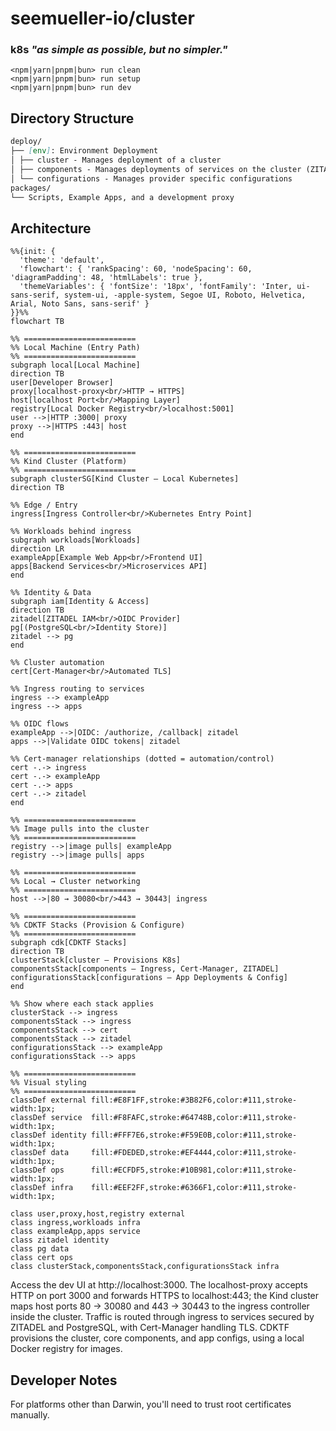 # seemueller-io/cluster

### k8s _"as simple as possible, but no simpler."_

```shell
<npm|yarn|pnpm|bun> run clean
<npm|yarn|pnpm|bun> run setup
<npm|yarn|pnpm|bun> run dev
```

## Directory Structure
```markdown
deploy/
├── [env]: Environment Deployment
│ ├── cluster - Manages deployment of a cluster
│ ├── components - Manages deployments of services on the cluster (ZITADEL, CertManager, ect...)
│ └── configurations - Manages provider specific configurations
packages/
└── Scripts, Example Apps, and a development proxy
```


## Architecture

```mermaid
%%{init: {
  'theme': 'default',
  'flowchart': { 'rankSpacing': 60, 'nodeSpacing': 60, 'diagramPadding': 48, 'htmlLabels': true },
  'themeVariables': { 'fontSize': '18px', 'fontFamily': 'Inter, ui-sans-serif, system-ui, -apple-system, Segoe UI, Roboto, Helvetica, Arial, Noto Sans, sans-serif' }
}}%%
flowchart TB

%% =========================
%% Local Machine (Entry Path)
%% =========================
subgraph local[Local Machine]
direction TB
user[Developer Browser]
proxy[localhost-proxy<br/>HTTP → HTTPS]
host[localhost Port<br/>Mapping Layer]
registry[Local Docker Registry<br/>localhost:5001]
user -->|HTTP :3000| proxy
proxy -->|HTTPS :443| host
end

%% =========================
%% Kind Cluster (Platform)
%% =========================
subgraph clusterSG[Kind Cluster — Local Kubernetes]
direction TB

%% Edge / Entry
ingress[Ingress Controller<br/>Kubernetes Entry Point]

%% Workloads behind ingress
subgraph workloads[Workloads]
direction LR
exampleApp[Example Web App<br/>Frontend UI]
apps[Backend Services<br/>Microservices API]
end

%% Identity & Data
subgraph iam[Identity & Access]
direction TB
zitadel[ZITADEL IAM<br/>OIDC Provider]
pg[(PostgreSQL<br/>Identity Store)]
zitadel --> pg
end

%% Cluster automation
cert[Cert-Manager<br/>Automated TLS]

%% Ingress routing to services
ingress --> exampleApp
ingress --> apps

%% OIDC flows
exampleApp -->|OIDC: /authorize, /callback| zitadel
apps -->|Validate OIDC tokens| zitadel

%% Cert-manager relationships (dotted = automation/control)
cert -.-> ingress
cert -.-> exampleApp
cert -.-> apps
cert -.-> zitadel
end

%% =========================
%% Image pulls into the cluster
%% =========================
registry -->|image pulls| exampleApp
registry -->|image pulls| apps

%% =========================
%% Local → Cluster networking
%% =========================
host -->|80 → 30080<br/>443 → 30443| ingress

%% =========================
%% CDKTF Stacks (Provision & Configure)
%% =========================
subgraph cdk[CDKTF Stacks]
direction TB
clusterStack[cluster — Provisions K8s]
componentsStack[components — Ingress, Cert-Manager, ZITADEL]
configurationsStack[configurations — App Deployments & Config]
end

%% Show where each stack applies
clusterStack --> ingress
componentsStack --> ingress
componentsStack --> cert
componentsStack --> zitadel
configurationsStack --> exampleApp
configurationsStack --> apps

%% =========================
%% Visual styling
%% =========================
classDef external fill:#E8F1FF,stroke:#3B82F6,color:#111,stroke-width:1px;
classDef service  fill:#F8FAFC,stroke:#64748B,color:#111,stroke-width:1px;
classDef identity fill:#FFF7E6,stroke:#F59E0B,color:#111,stroke-width:1px;
classDef data     fill:#FDEDED,stroke:#EF4444,color:#111,stroke-width:1px;
classDef ops      fill:#ECFDF5,stroke:#10B981,color:#111,stroke-width:1px;
classDef infra    fill:#EEF2FF,stroke:#6366F1,color:#111,stroke-width:1px;

class user,proxy,host,registry external
class ingress,workloads infra
class exampleApp,apps service
class zitadel identity
class pg data
class cert ops
class clusterStack,componentsStack,configurationsStack infra

```

Access the dev UI at http://localhost:3000. The localhost-proxy accepts HTTP on port 3000 and forwards HTTPS to localhost:443; the Kind cluster maps host ports 80 -> 30080 and 443 -> 30443 to the ingress controller inside the cluster. Traffic is routed through ingress to services secured by ZITADEL and PostgreSQL, with Cert-Manager handling TLS. CDKTF provisions the cluster, core components, and app configs, using a local Docker registry for images.

## Developer Notes
For platforms other than Darwin, you'll need to trust root certificates manually.
